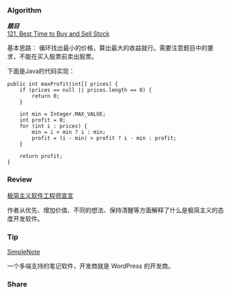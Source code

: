 ### Algorithm

 ***题目***  
[121. Best Time to Buy and Sell Stock](https://leetcode.com/problems/best-time-to-buy-and-sell-stock/) 

基本思路：
循环找出最小的价格，算出最大的收益就行。需要注意题目中的要求，不能在买入股票前卖出股票。

下面是Java的代码实现：

```
public int maxProfit(int[] prices) {
    if (prices == null || prices.length == 0) {
        return 0;
    }

    int min = Integer.MAX_VALUE;
    int profit = 0;
    for (int i : prices) {
        min = i < min ? i : min;
        profit = (i - min) > profit ? i - min : profit;
    }

    return profit;
}
```

### Review

[极简主义软件工程师宣言](http://minifesto.org/)

作者从优先、增加价值、不同的想法、保持清醒等方面解释了什么是极简主义的态度开发软件。

### Tip

[SimpleNote](https://simplenote.com/)

一个多端支持的笔记软件，开发商就是 WordPress 的开发商。

### Share